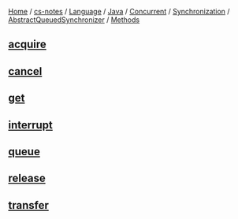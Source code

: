 [Home](https://mengxianbin.github.io) /
[cs-notes](https://mengxianbin.github.io/cs-notes/content) /
[Language](https://mengxianbin.github.io/cs-notes/content/Language) /
[Java](https://mengxianbin.github.io/cs-notes/content/Language/Java) /
[Concurrent](https://mengxianbin.github.io/cs-notes/content/Language/Java/Concurrent) /
[Synchronization](https://mengxianbin.github.io/cs-notes/content/Language/Java/Concurrent/Synchronization) /
[AbstractQueuedSynchronizer](https://mengxianbin.github.io/cs-notes/content/Language/Java/Concurrent/Synchronization/AbstractQueuedSynchronizer) /
[Methods](https://mengxianbin.github.io/cs-notes/content/Language/Java/Concurrent/Synchronization/AbstractQueuedSynchronizer/Methods)

## [acquire](https://mengxianbin.github.io/cs-notes/content/Language/Java/Concurrent/Synchronization/AbstractQueuedSynchronizer/Methods/acquire)

## [cancel](https://mengxianbin.github.io/cs-notes/content/Language/Java/Concurrent/Synchronization/AbstractQueuedSynchronizer/Methods/cancel)

## [get](https://mengxianbin.github.io/cs-notes/content/Language/Java/Concurrent/Synchronization/AbstractQueuedSynchronizer/Methods/get)

## [interrupt](https://mengxianbin.github.io/cs-notes/content/Language/Java/Concurrent/Synchronization/AbstractQueuedSynchronizer/Methods/interrupt)

## [queue](https://mengxianbin.github.io/cs-notes/content/Language/Java/Concurrent/Synchronization/AbstractQueuedSynchronizer/Methods/queue)

## [release](https://mengxianbin.github.io/cs-notes/content/Language/Java/Concurrent/Synchronization/AbstractQueuedSynchronizer/Methods/release)

## [transfer](https://mengxianbin.github.io/cs-notes/content/Language/Java/Concurrent/Synchronization/AbstractQueuedSynchronizer/Methods/transfer)
